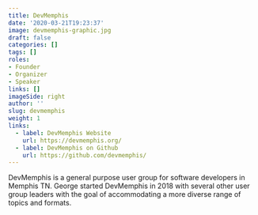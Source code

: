```yaml
---
title: DevMemphis
date: '2020-03-21T19:23:37'
image: devmemphis-graphic.jpg
draft: false
categories: []
tags: []
roles:
- Founder
- Organizer
- Speaker
links: []
imageSide: right
author: ''
slug: devmemphis
weight: 1
links:
  - label: DevMemphis Website
    url: https://devmemphis.org/
  - label: DevMemphis on Github
    url: https://github.com/devmemphis/
---
```


DevMemphis is a general purpose user group for software developers in Memphis
TN. George started DevMemphis in 2018 with several other user group leaders
with the goal of accommodating a more diverse range of topics and formats.


